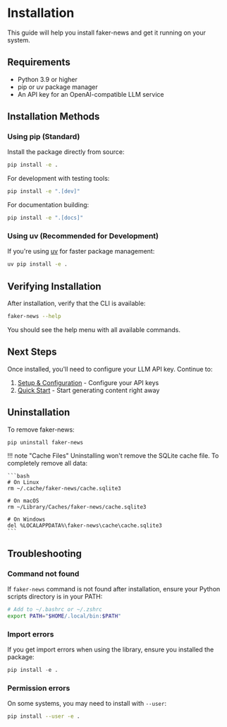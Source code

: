 # Installation

This guide will help you install faker-news and get it running on your system.

## Requirements

- Python 3.9 or higher
- pip or uv package manager
- An API key for an OpenAI-compatible LLM service

## Installation Methods

### Using pip (Standard)

Install the package directly from source:

```bash
pip install -e .
```

For development with testing tools:

```bash
pip install -e ".[dev]"
```

For documentation building:

```bash
pip install -e ".[docs]"
```

### Using uv (Recommended for Development)

If you're using [uv](https://github.com/astral-sh/uv) for faster package management:

```bash
uv pip install -e .
```

## Verifying Installation

After installation, verify that the CLI is available:

```bash
faker-news --help
```

You should see the help menu with all available commands.

## Next Steps

Once installed, you'll need to configure your LLM API key. Continue to:

1. [Setup & Configuration](setup.md) - Configure your API keys
2. [Quick Start](quick-start.md) - Start generating content right away

## Uninstallation

To remove faker-news:

```bash
pip uninstall faker-news
```

!!! note "Cache Files"
    Uninstalling won't remove the SQLite cache file. To completely remove all data:

    ```bash
    # On Linux
    rm ~/.cache/faker-news/cache.sqlite3

    # On macOS
    rm ~/Library/Caches/faker-news/cache.sqlite3

    # On Windows
    del %LOCALAPPDATA%\faker-news\cache\cache.sqlite3
    ```

## Troubleshooting

### Command not found

If `faker-news` command is not found after installation, ensure your Python scripts directory is in your PATH:

```bash
# Add to ~/.bashrc or ~/.zshrc
export PATH="$HOME/.local/bin:$PATH"
```

### Import errors

If you get import errors when using the library, ensure you installed the package:

```python
pip install -e .
```

### Permission errors

On some systems, you may need to install with `--user`:

```bash
pip install --user -e .
```

